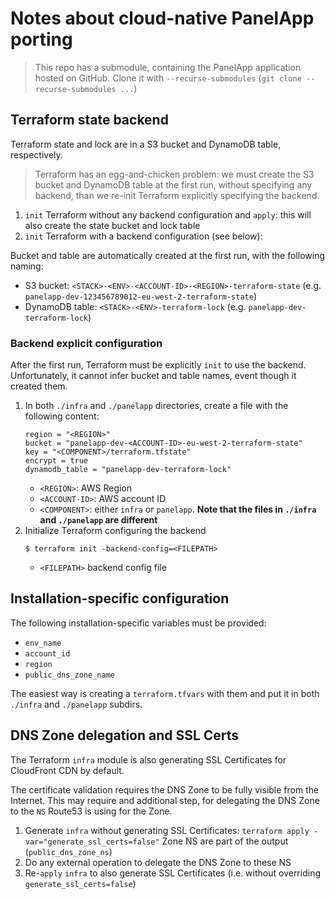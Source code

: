 # Notes about cloud-native PanelApp porting

> This repo has a submodule, containing the PanelApp application hosted on GitHub.
> Clone it with `--recurse-submodules` (`git clone --recurse-submodules ...`)

## Terraform state backend

Terraform state and lock are in a S3 bucket and DynamoDB table, respectively.

> Terraform has an egg-and-chicken problem: we must create the S3 bucket and DynamoDB table at the first run,
> without specifying any backend, than we re-init Terraform explicitly specifying the backend.

1. `init` Terraform without any backend configuration and `apply`: this will also create the state bucket and lock table
2. `init` Terraform with a backend configuration (see below): 

Bucket and table are automatically created at the first run, with the following naming:

* S3 bucket: `<STACK>-<ENV>-<ACCOUNT-ID>-<REGION>-terraform-state` (e.g. `panelapp-dev-123456789012-eu-west-2-terraform-state`)
* DynamoDB table: `<STACK>-<ENV>-terraform-lock` (e.g. `panelapp-dev-terraform-lock`)

### Backend explicit configuration

After the first run, Terraform must be explicitly `init` to use the backend.
Unfortunately, it cannot infer bucket and table names, event though it created them.

1. In both `./infra` and `./panelapp` directories, create a file with the following content:
    ```
    region = "<REGION>"
    bucket = "panelapp-dev-<ACCOUNT-ID>-eu-west-2-terraform-state"
    key = "<COMPONENT>/terraform.tfstate"
    encrypt = true
    dynamodb_table = "panelapp-dev-terraform-lock"
    ```
    * `<REGION>`: AWS Region
    * `<ACCOUNT-ID>`: AWS account ID
    * `<COMPONENT>`: either `infra` or `panelapp`. **Note that the files in `./infra` and `./panelapp` are different**
2. Initialize Terraform configuring the backend
    ```
    $ terraform init -backend-config=<FILEPATH>
    ```
    * `<FILEPATH>` backend config file


## Installation-specific configuration

The following installation-specific variables must be provided:

* `env_name`
* `account_id`
* `region`
* `public_dns_zone_name`

The easiest way is creating a `terraform.tfvars` with them and put it in both `./infra` and `./panelapp` subdirs.

## DNS Zone delegation and SSL Certs

The Terraform `infra` module is also generating SSL Certificates for CloudFront CDN by default.

The certificate validation requires the DNS Zone to be fully visible from the Internet. 
This may require and additional step, for delegating the DNS Zone to the `NS` Route53 is using for the Zone.

1. Generate `infra` without generating SSL Certificates: `terraform apply -var="generate_ssl_certs=false"`
    Zone NS are part of the output (`public_dns_zone_ns`)
2. Do any external operation to delegate the DNS Zone to these NS
3. Re-`apply` `infra` to also generate SSL Certificates (i.e. without overriding `generate_ssl_certs=false`)
